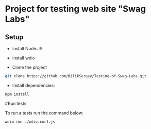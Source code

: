 # Project for testing web site "Swag Labs"

## Setup

- Install Node.JS

- Install wdio

- Clone the project 

```bash
git clone https://github.com/BilikSergey/Testing-of-Swag-Labs.git
```

- Install dependencies:

```bash
npm install
```

#Run tests

To run a tests run the command below:

```bash
wdio run ./wdio.conf.js
```
